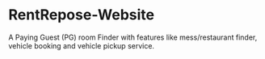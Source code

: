 # RentRepose-Website
A Paying Guest (PG) room Finder with features like mess/restaurant finder, vehicle booking and vehicle pickup service. 
